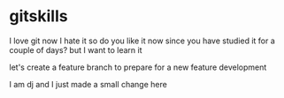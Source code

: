 # gitskills

I love git
now I hate it
so do you like it now since you have studied it for a couple of days?
but I want to learn it


let's create a feature branch to prepare for a new feature development

I am dj and I just made a small change here
